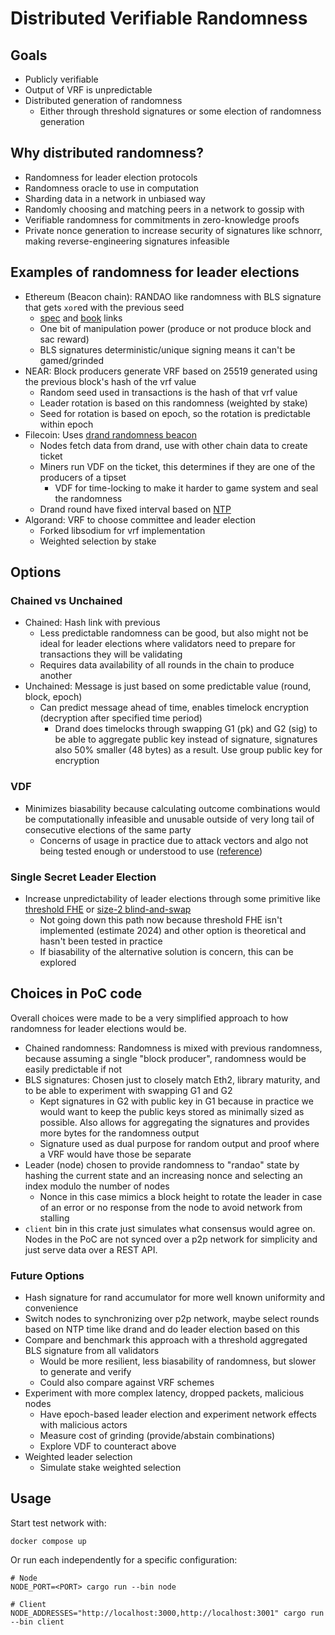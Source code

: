 # Distributed Verifiable Randomness

## Goals

- Publicly verifiable
- Output of VRF is unpredictable
- Distributed generation of randomness
  - Either through threshold signatures or some election of randomness generation

## Why distributed randomness?

- Randomness for leader election protocols
- Randomness oracle to use in computation
- Sharding data in a network in unbiased way
- Randomly choosing and matching peers in a network to gossip with
- Verifiable randomness for commitments in zero-knowledge proofs
- Private nonce generation to increase security of signatures like schnorr, making reverse-engineering signatures infeasible

## Examples of randomness for leader elections

- Ethereum (Beacon chain): RANDAO like randomness with BLS signature that gets `xor`ed with the previous seed
  - [spec](https://github.com/ethereum/annotated-spec/blob/master/phase0/beacon-chain.md#aside-randao-seeds-and-committee-generation) and [book](https://eth2book.info/capella/part2/building_blocks/randomness/) links
  - One bit of manipulation power (produce or not produce block and sac reward)
  - BLS signatures deterministic/unique signing means it can't be gamed/grinded
- NEAR: Block producers generate VRF based on 25519 generated using the previous block's hash of the vrf value
  - Random seed used in transactions is the hash of that vrf value
  - Leader rotation is based on this randomness (weighted by stake)
  - Seed for rotation is based on epoch, so the rotation is predictable within epoch
- Filecoin: Uses [drand randomness beacon](https://drand.love)
  - Nodes fetch data from drand, use with other chain data to create ticket
  - Miners run VDF on the ticket, this determines if they are one of the producers of a tipset
    - VDF for time-locking to make it harder to game system and seal the randomness
  - Drand round have fixed interval based on [NTP](https://en.wikipedia.org/wiki/Network_Time_Protocol)
- Algorand: VRF to choose committee and leader election
  - Forked libsodium for vrf implementation 
  - Weighted selection by stake

## Options

### Chained vs Unchained

- Chained: Hash link with previous
  - Less predictable randomness can be good, but also might not be ideal for leader elections where validators need to prepare for transactions they will be validating
  - Requires data availability of all rounds in the chain to produce another
- Unchained: Message is just based on some predictable value (round, block, epoch)
  - Can predict message ahead of time, enables timelock encryption (decryption after specified time period)
    - Drand does timelocks through swapping G1 (pk) and G2 (sig) to be able to aggregate public key instead of signature, signatures also 50% smaller (48 bytes) as a result. Use group public key for encryption

### VDF

- Minimizes biasability because calculating outcome combinations would be computationally infeasible and unusable outside of very long tail of consecutive elections of the same party
  - Concerns of usage in practice due to attack vectors and algo not being tested enough or understood to use ([reference](https://ethresear.ch/t/statement-regarding-the-public-report-on-the-analysis-of-minroot/16670))

### Single Secret Leader Election

- Increase unpredictability of leader elections through some primitive like [threshold FHE](https://eprint.iacr.org/2020/025) or [size-2 blind-and-swap](https://ethresear.ch/t/simplified-ssle/12315)
  - Not going down this path now because threshold FHE isn't implemented (estimate 2024) and other option is theoretical and hasn't been tested in practice
  - If biasability of the alternative solution is concern, this can be explored

## Choices in PoC code

Overall choices were made to be a very simplified approach to how randomness for leader elections would be.

- Chained randomness: Randomness is mixed with previous randomness, because assuming a single "block producer", randomness would be easily predictable if not
- BLS signatures: Chosen just to closely match Eth2, library maturity, and to be able to experiment with swapping G1 and G2
  - Kept signatures in G2 with public key in G1 because in practice we would want to keep the public keys stored as minimally sized as possible. Also allows for aggregating the signatures and provides more bytes for the randomness output
  - Signature used as dual purpose for random output and proof where a VRF would have those be separate
- Leader (node) chosen to provide randomness to "randao" state by hashing the current state and an increasing nonce and selecting an index modulo the number of nodes
  - Nonce in this case mimics a block height to rotate the leader in case of an error or no response from the node to avoid network from stalling
- `client` bin in this crate just simulates what consensus would agree on. Nodes in the PoC are not synced over a p2p network for simplicity and just serve data over a REST API.

### Future Options

- Hash signature for rand accumulator for more well known uniformity and convenience
- Switch nodes to synchronizing over p2p network, maybe select rounds based on NTP time like drand and do leader election based on this
- Compare and benchmark this approach with a threshold aggregated BLS signature from all validators
  - Would be more resilient, less biasability of randomness, but slower to generate and verify
  - Could also compare against VRF schemes
- Experiment with more complex latency, dropped packets, malicious nodes
  - Have epoch-based leader election and experiment network effects with malicious actors
  - Measure cost of grinding (provide/abstain combinations)
  - Explore VDF to counteract above
- Weighted leader selection
  - Simulate stake weighted selection

## Usage

Start test network with:

```
docker compose up
```

Or run each independently for a specific configuration:

```
# Node
NODE_PORT=<PORT> cargo run --bin node

# Client
NODE_ADDRESSES="http://localhost:3000,http://localhost:3001" cargo run --bin client
```
